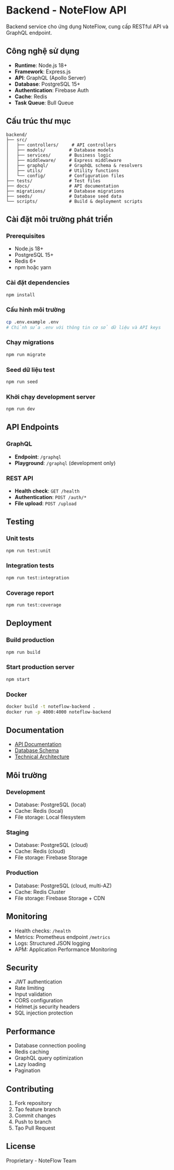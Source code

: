 # Backend - NoteFlow API

Backend service cho ứng dụng NoteFlow, cung cấp RESTful API và GraphQL endpoint.

## Công nghệ sử dụng

- **Runtime**: Node.js 18+
- **Framework**: Express.js
- **API**: GraphQL (Apollo Server)
- **Database**: PostgreSQL 15+
- **Authentication**: Firebase Auth
- **Cache**: Redis
- **Task Queue**: Bull Queue

## Cấu trúc thư mục

```
backend/
├── src/
│   ├── controllers/     # API controllers
│   ├── models/         # Database models
│   ├── services/       # Business logic
│   ├── middleware/     # Express middleware
│   ├── graphql/        # GraphQL schema & resolvers
│   ├── utils/          # Utility functions
│   └── config/         # Configuration files
├── tests/              # Test files
├── docs/               # API documentation
├── migrations/         # Database migrations
├── seeds/              # Database seed data
└── scripts/            # Build & deployment scripts
```

## Cài đặt môi trường phát triển

### Prerequisites
- Node.js 18+
- PostgreSQL 15+
- Redis 6+
- npm hoặc yarn

### Cài đặt dependencies
```bash
npm install
```

### Cấu hình môi trường
```bash
cp .env.example .env
# Chỉnh sửa .env với thông tin cơ sở dữ liệu và API keys
```

### Chạy migrations
```bash
npm run migrate
```

### Seed dữ liệu test
```bash
npm run seed
```

### Khởi chạy development server
```bash
npm run dev
```

## API Endpoints

### GraphQL
- **Endpoint**: `/graphql`
- **Playground**: `/graphql` (development only)

### REST API
- **Health check**: `GET /health`
- **Authentication**: `POST /auth/*`
- **File upload**: `POST /upload`

## Testing

### Unit tests
```bash
npm run test:unit
```

### Integration tests
```bash
npm run test:integration
```

### Coverage report
```bash
npm run test:coverage
```

## Deployment

### Build production
```bash
npm run build
```

### Start production server
```bash
npm start
```

### Docker
```bash
docker build -t noteflow-backend .
docker run -p 4000:4000 noteflow-backend
```

## Documentation

- [API Documentation](../docs/api-documentation.md)
- [Database Schema](../docs/database-schema.md)
- [Technical Architecture](../docs/technical-architecture.md)

## Môi trường

### Development
- Database: PostgreSQL (local)
- Cache: Redis (local)
- File storage: Local filesystem

### Staging
- Database: PostgreSQL (cloud)
- Cache: Redis (cloud)
- File storage: Firebase Storage

### Production
- Database: PostgreSQL (cloud, multi-AZ)
- Cache: Redis Cluster
- File storage: Firebase Storage + CDN

## Monitoring

- Health checks: `/health`
- Metrics: Prometheus endpoint `/metrics`
- Logs: Structured JSON logging
- APM: Application Performance Monitoring

## Security

- JWT authentication
- Rate limiting
- Input validation
- CORS configuration
- Helmet.js security headers
- SQL injection protection

## Performance

- Database connection pooling
- Redis caching
- GraphQL query optimization
- Lazy loading
- Pagination

## Contributing

1. Fork repository
2. Tạo feature branch
3. Commit changes
4. Push to branch
5. Tạo Pull Request

## License

Proprietary - NoteFlow Team